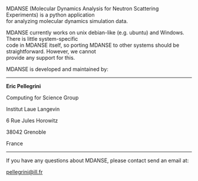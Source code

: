 MDANSE (Molecular Dynamics Analysis for Neutron Scattering Experiments) is a 
python application   
for analyzing molecular dynamics simulation data.

MDANSE currently works on unix debian-like (e.g. ubuntu) and Windows. 
There is little system-specific  
code in MDANSE itself, so porting MDANSE to other systems should be 
straightforward. However, we cannot  
provide any support for this.

MDANSE is developed and maintained by:

------

**Eric Pellegrini**

Computing for Science Group

Institut Laue Langevin

6 Rue Jules Horowitz

38042 Grenoble

France

------

If you have any questions about MDANSE, please contact send an email at:

pellegrini@ill.fr
